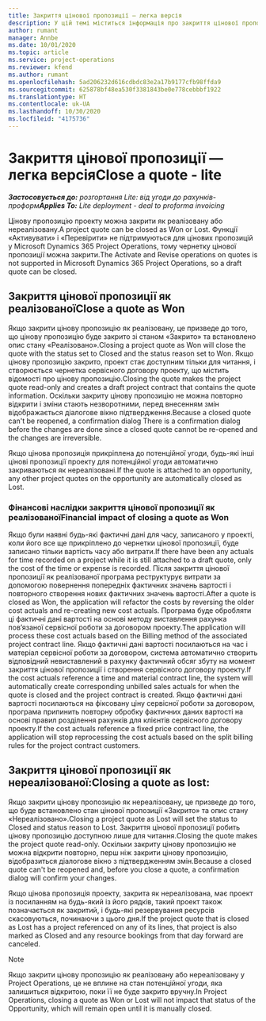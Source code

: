 ```yaml
---
title: Закриття цінової пропозиції — легка версія
description: У цій темі міститься інформація про закриття цінової пропозиції у Project Operations.
author: rumant
manager: Annbe
ms.date: 10/01/2020
ms.topic: article
ms.service: project-operations
ms.reviewer: kfend
ms.author: rumant
ms.openlocfilehash: 5ad206232d616cdbdc83e2a17b9177cfb98ffda9
ms.sourcegitcommit: 625878bf48ea530f3381843be0e778cebbbf1922
ms.translationtype: HT
ms.contentlocale: uk-UA
ms.lasthandoff: 10/30/2020
ms.locfileid: "4175736"
---
```

# <a name="close-a-quote---lite"></a><span data-ttu-id="0622b-103">Закриття цінової пропозиції — легка версія</span><span class="sxs-lookup"><span data-stu-id="0622b-103">Close a quote - lite</span></span>

<span data-ttu-id="0622b-104">_**Застосовується до:** розгортання Lite: від угоди до рахунків-проформ_</span><span class="sxs-lookup"><span data-stu-id="0622b-104">_**Applies To:** Lite deployment - deal to proforma invoicing_</span></span>

<span data-ttu-id="0622b-105">Цінову пропозицію проекту можна закрити як реалізовану або нереалізовану.</span><span class="sxs-lookup"><span data-stu-id="0622b-105">A project quote can be closed as Won or Lost.</span></span> <span data-ttu-id="0622b-106">Функції «Активувати» і «Перевірити» не підтримуються для цінових пропозицій у Microsoft Dynamics 365 Project Operations, тому чернетку цінової пропозиції можна закрити.</span><span class="sxs-lookup"><span data-stu-id="0622b-106">The Activate and Revise operations on quotes is not supported in Microsoft Dynamics 365 Project Operations, so a draft quote can be closed.</span></span>

## <a name="close-a-quote-as-won"></a><span data-ttu-id="0622b-107">Закриття цінової пропозиції як реалізованої</span><span class="sxs-lookup"><span data-stu-id="0622b-107">Close a quote as Won</span></span>

<span data-ttu-id="0622b-108">Якщо закрити цінову пропозицію як реалізовану, це призведе до того, що цінову пропозицію буде закрито зі станом «Закрито» та встановлено опис стану «Реалізовано».</span><span class="sxs-lookup"><span data-stu-id="0622b-108">Closing a project quote as Won will close the quote with the status set to Closed and the status reason set to Won.</span></span> <span data-ttu-id="0622b-109">Якщо цінову пропозицію закрито, проект стає доступним тільки для читання, і створюється чернетка сервісного договору проекту, що містить відомості про цінову пропозицію.</span><span class="sxs-lookup"><span data-stu-id="0622b-109">Closing the quote makes the project quote read-only and creates a draft project contract that contains the quote information.</span></span> <span data-ttu-id="0622b-110">Оскільки закриту цінову пропозицію не можна повторно відкрити і зміни стають незворотними, перед внесенням змін відображається діалогове вікно підтвердження.</span><span class="sxs-lookup"><span data-stu-id="0622b-110">Because a closed quote can't be reopened, a confirmation dialog There is a confirmation dialog before the changes are done since a closed quote cannot be re-opened and the changes are irreversible.</span></span>

<span data-ttu-id="0622b-111">Якщо цінова пропозиція прикріплена до потенційної угоди, будь-які інші цінові пропозиції проекту для потенційної угоди автоматично закриваються як нереалізовані.</span><span class="sxs-lookup"><span data-stu-id="0622b-111">If the quote is attached to an opportunity, any other project quotes on the opportunity are automatically closed as Lost.</span></span>

### <a name="financial-impact-of-closing-a-quote-as-won"></a><span data-ttu-id="0622b-112">Фінансові наслідки закриття цінової пропозиції як реалізованої</span><span class="sxs-lookup"><span data-stu-id="0622b-112">Financial impact of closing a quote as Won</span></span>

<span data-ttu-id="0622b-113">Якщо були наявні будь-які фактичні дані для часу, записаного у проекті, коли його все ще прикріплено до чернетки цінової пропозиції, буде записано тільки вартість часу або витрати.</span><span class="sxs-lookup"><span data-stu-id="0622b-113">If there have been any actuals for time recorded on a project while it is still attached to a draft quote, only the cost of the time or expense is recorded.</span></span> <span data-ttu-id="0622b-114">Після закриття цінової пропозиції як реалізованої програма реструктурує витрати за допомогою повернення попередніх фактичних значень вартості і повторного створення нових фактичних значень вартості.</span><span class="sxs-lookup"><span data-stu-id="0622b-114">After a quote is closed as Won, the application will refactor the costs by reversing the older cost actuals and re-creating new cost actuals.</span></span> <span data-ttu-id="0622b-115">Програма буде обробляти ці фактичні дані вартості на основі методу виставлення рахунка пов’язаної сервісної роботи за договором проекту.</span><span class="sxs-lookup"><span data-stu-id="0622b-115">The application will process these cost actuals based on the Billing method of the associated project contract line.</span></span> <span data-ttu-id="0622b-116">Якщо фактичні дані вартості посилаються на час і матеріал сервісної роботи за договором, система автоматично створить відповідний невиставлений в рахунку фактичний обсяг збуту на момент закриття цінової пропозиції і створення сервісного договору проекту.</span><span class="sxs-lookup"><span data-stu-id="0622b-116">If the cost actuals reference a time and material contract line, the system will automatically create corresponding unbilled sales actuals for when the quote is closed and the project contract is created.</span></span> <span data-ttu-id="0622b-117">Якщо фактичні дані вартості посилаються на фіксовану ціну сервісної роботи за договором, програма припинить повторну обробку фактичних даних вартості на основі правил розділення рахунків для клієнтів сервісного договору проекту.</span><span class="sxs-lookup"><span data-stu-id="0622b-117">If the cost actuals reference a fixed price contract line, the application will stop reprocessing the cost actuals based on the split billing rules for the project contract customers.</span></span>

## <a name="closing-a-quote-as-lost"></a><span data-ttu-id="0622b-118">Закриття цінової пропозиції як нереалізованої:</span><span class="sxs-lookup"><span data-stu-id="0622b-118">Closing a quote as lost:</span></span>

<span data-ttu-id="0622b-119">Якщо закрити цінову пропозицію як нереалізовану, це призведе до того, що буде встановлено стан цінової пропозиції «Закрито» та опис стану «Нереалізовано».</span><span class="sxs-lookup"><span data-stu-id="0622b-119">Closing a project quote as Lost will set the status to Closed and status reason to Lost.</span></span> <span data-ttu-id="0622b-120">Закриття цінової пропозиції робить цінову пропозицію доступною лише для читання.</span><span class="sxs-lookup"><span data-stu-id="0622b-120">Closing the quote makes the project quote read-only.</span></span> <span data-ttu-id="0622b-121">Оскільки закриту цінову пропозицію не можна відкрити повторно, перш ніж закрити цінову пропозицію, відобразиться діалогове вікно з підтвердженням змін.</span><span class="sxs-lookup"><span data-stu-id="0622b-121">Because a closed quote can't be reopened and, before you close a quote, a confirmation dialog will confirm your changes.</span></span>

<span data-ttu-id="0622b-122">Якщо цінова пропозиція проекту, закрита як нереалізована, має проект із посиланням на будь-який із його рядків, такий проект також позначається як закритий, і будь-які резервування ресурсів скасовуються, починаючи з цього дня.</span><span class="sxs-lookup"><span data-stu-id="0622b-122">If the project quote that is closed as Lost has a project referenced on any of its lines, that project is also marked as Closed and any resource bookings from that day forward are canceled.</span></span>

> [!NOTE]
> <span data-ttu-id="0622b-123">Якщо закрити цінову пропозицію як реалізовану або нереалізовану у Project Operations, це не вплине на стан потенційної угоди, яка залишиться відкритою, поки її не буде закрито вручну.</span><span class="sxs-lookup"><span data-stu-id="0622b-123">In Project Operations, closing a quote as Won or Lost will not impact that status of the Opportunity, which will remain open until it is manually closed.</span></span>
